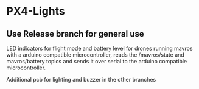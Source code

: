 # PX4-Lights

## Use Release branch for general use

LED indicators for flight mode and battery level for drones running mavros with a arduino compatible microcontroller, reads the /mavros/state and mavros/battery topics and sends it over serial to the arduino compatible microcontroller.

Additional pcb for lighting and buzzer in the other branches
